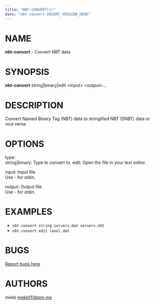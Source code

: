 ```yaml
---
title: "NBT-CONVERT(1)"
date: "nbt-convert-INSERT_VERSION_HERE"
---
```


# NAME

**nbt-convert** - Convert NBT data

# SYNOPSIS

**nbt-convert** string|binary|edit \<input\> \<output\>...

# DESCRIPTION

Convert Named Binary Tag (NBT) data to stringified NBT (SNBT) data or vice versa

# OPTIONS

type:\
string|binary: Type to convert to. edit: Open the file in your text editor.

input: Input file\
Use - for stdin.

output: Output file\
Use - for stdin.

# EXAMPLES

- `nbt-convert string servers.dat servers.nbt`
- `nbt-convert edit level.dat`

# BUGS

[Report bugs here](https://github.com/mekb-turtle/nbt-convert/issues)

# AUTHORS

mekb <mekb111@pm.me>

